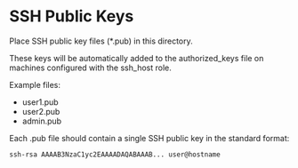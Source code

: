 # SSH Public Keys

Place SSH public key files (*.pub) in this directory.

These keys will be automatically added to the authorized_keys file on machines configured with the ssh_host role.

Example files:
- user1.pub
- user2.pub
- admin.pub

Each .pub file should contain a single SSH public key in the standard format:
```
ssh-rsa AAAAB3NzaC1yc2EAAAADAQABAAAB... user@hostname
```